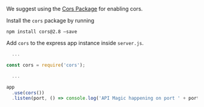 We suggest using the [Cors Package](https://www.npmjs.com/package/cors) for enabling cors.

Install the `cors` package by running

```shell
npm install cors@2.8 –save
```

Add `cors` to the express app instance inside `server.js`.

```js
  ...

const cors = require('cors');

  ...

app
  .use(cors())
  .listen(port, () => console.log('API Magic happening on port ' + port));
```